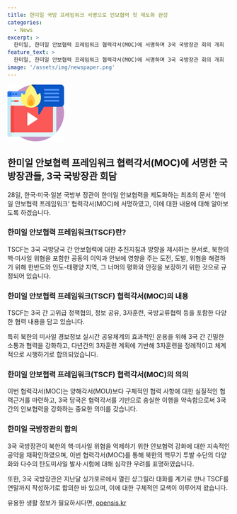 ```yaml
---
title: 한미일 국방 프레임워크 서명으로 안보협력 첫 제도화 완성
categories:
  - News
excerpt: >
  한미일, 한미일 안보협력 프레임워크 협력각서(MOC)에 서명하며 3국 국방장관 회의 개최   한국·미국·일본 국방부 장관이 일본 도쿄에서 한미일 안보협력 프레임워크 협력각서(MOC)에 서명하고, 3국 국방장관 회의를 개최했다. 협력각서는 북한의 핵·미사일 위협을 포함한 안보에 대비한 3국 간 안보협력을 추진하는데 중요한 문서로, 고위급 정책협의, 정보 공유, 3자훈련 등이 포함됐다. 또한 법적 구속력은 없지만 협력각서에 기반해 충실한 이행을 약속했다. 이번 회의는 3국 중 한국에서 개최된 최초의 국방장관 회의로, 북한의 핵·미사일 위협에 대한 안보협력을 강화하는데 의미가 있다.
feature_text: >
  한미일, 한미일 안보협력 프레임워크 협력각서(MOC)에 서명하며 3국 국방장관 회의 개최   한국·미국·일본 국방부 장관이 일본 도쿄에서 한미일 안보협력 프레임워크 협력각서(MOC)에 서명하고, 3국 국방장관 회의를 개최했다. 협력각서는 북한의 핵·미사일 위협을 포함한 안보에 대비한 3국 간 안보협력을 추진하는데 중요한 문서로, 고위급 정책협의, 정보 공유, 3자훈련 등이 포함됐다. 또한 법적 구속력은 없지만 협력각서에 기반해 충실한 이행을 약속했다. 이번 회의는 3국 중 한국에서 개최된 최초의 국방장관 회의로, 북한의 핵·미사일 위협에 대한 안보협력을 강화하는데 의미가 있다.
image: '/assets/img/newspaper.png'
---
```


<p><img src="/assets/img/news.png" alt="rentncar 속보" /></p>

<h2 data-ke-size="size26">한미일 안보협력 프레임워크 협력각서(MOC)에 서명한 국방장관들, 3국 국방장관 회담</h2>

<p data-ke-size="size16">28일, 한국·미국·일본 국방부 장관이 한미일 안보협력을 제도화하는 최초의 문서 '한미일 안보협력 프레임워크' 협력각서(MOC)에 서명하였고, 이에 대한 내용에 대해 알아보도록 하겠습니다.</p>

<h3>한미일 안보협력 프레임워크(TSCF)란?</h3>

<p data-ke-size="size16">TSCF는 3국 국방당국 간 안보협력에 대한 추진지침과 방향을 제시하는 문서로, 북한의 핵·미사일 위협을 포함한 공동의 이익과 안보에 영향을 주는 도전, 도발, 위협을 해결하기 위해 한반도와 인도-태평양 지역, 그 너머의 평화와 안정을 보장하기 위한 것으로 규정되어 있습니다.</p>

<h3>한미일 안보협력 프레임워크(TSCF) 협력각서(MOC)의 내용</h3>

<p data-ke-size="size16">TSCF는 3국 간 고위급 정책협의, 정보 공유, 3자훈련, 국방교류협력 등을 포함한 다양한 협력 내용을 담고 있습니다.</p>

<p data-ke-size="size16">특히 북한의 미사일 경보정보 실시간 공유체계의 효과적인 운용을 위해 3국 간 긴밀한 소통과 협력을 강화하고, 다년간의 3자훈련 계획에 기반해 3자훈련을 정례적이고 체계적으로 시행하기로 합의되었습니다.</p>

<h3>한미일 안보협력 프레임워크(TSCF) 협력각서(MOC)의 의의</h3>

<p data-ke-size="size16">이번 협력각서(MOC)는 양해각서(MOU)보다 구체적인 협력 사항에 대한 실질적인 협력근거를 마련하고, 3국 당국은 협력각서를 기반으로 충실한 이행을 약속함으로써 3국 간의 안보협력을 강화하는 중요한 의미를 갖습니다.</p>

<h3>한미일 국방장관의 합의</h3>

<p data-ke-size="size16">3국 국방장관이 북한의 핵·미사일 위협을 억제하기 위한 안보협력 강화에 대한 지속적인 공약을 재확인하였으며, 이번 협력각서(MOC)를 통해 북한의 핵무기 투발 수단의 다양화와 다수의 탄도미사일 발사·시험에 대해 심각한 우려를 표명하였습니다.</p>

<p data-ke-size="size16">또한, 3국 국방장관은 지난달 싱가포르에서 열린 샹그릴라 대화를 계기로 만나 TSCF를 연말까지 작성하기로 합의한 바 있으며, 이에 대한 구체적인 모색이 이루어져 왔습니다.</p>
유용한 생활 정보가 필요하시다면, <a href="https://opensis.kr" rel="dofollow">opensis.kr</a>


